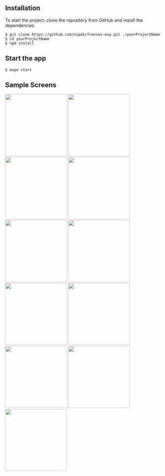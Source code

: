 ## Installation

To start the project, clone the repository from GitHub and install the dependencies.

```
$ git clone https://github.com/nipek/frensei-mvp.git ./yourProjectName 
$ cd yourProjectName
$ npm install
```


## Start the app

```
$ expo start
```
## Sample Screens

<img src="https://res.cloudinary.com/nipek/image/upload/v1549979846/Screenshot_2019-02-12-14-40-56.png" width="200" />
<img src="https://res.cloudinary.com/nipek/image/upload/v1549979846/Screenshot_2019-02-12-14-40-50.png" width="200" />
<img src="https://res.cloudinary.com/nipek/image/upload/v1549979853/Screenshot_2019-02-12-14-42-52.png" width="200" />
<img src="https://res.cloudinary.com/nipek/image/upload/v1549979846/Screenshot_2019-02-12-14-43-02.png" width="200" />
<img src="https://res.cloudinary.com/nipek/image/upload/v1549979861/Screenshot_2019-02-12-14-48-53.png" width="200" />
<img src="https://res.cloudinary.com/nipek/image/upload/v1549979860/Screenshot_2019-02-12-14-44-04.png" width="200" />
<img src="https://res.cloudinary.com/nipek/image/upload/v1549979861/Screenshot_2019-02-12-14-49-09.png" width="200" />
<img src="https://res.cloudinary.com/nipek/image/upload/v1549979856/Screenshot_2019-02-12-14-43-33.png" width="200" />
<img src="https://res.cloudinary.com/nipek/image/upload/v1549979853/Screenshot_2019-02-12-14-43-15.png" width="200" />
<img src="https://res.cloudinary.com/nipek/image/upload/v1549979847/Screenshot_2019-02-12-14-43-42.png" width="200" />
<img src="https://res.cloudinary.com/nipek/image/upload/v1549979850/Screenshot_2019-02-12-14-44-31.png" width="200" />

